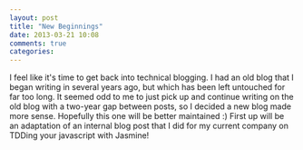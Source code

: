 ```yaml
---
layout: post
title: "New Beginnings"
date: 2013-03-21 10:08
comments: true
categories: 
---
```


I feel like it's time to get back into technical blogging. I had an old blog that I began writing in several years ago, but which has been left untouched for far too long. It seemed odd to me to just pick up and continue writing on the old blog with a two-year gap between posts, so I decided a new blog made more sense. Hopefully this one will be better maintained :) First up will be an adaptation of an internal blog post that I did for my current company on TDDing your javascript with Jasmine!
